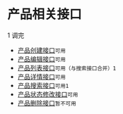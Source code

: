 # 产品相关接口
1 调完
- [产品创建接口](api_aj_product_create)`可用`
- [产品编辑接口](api_aj_product_edit)`可用`
- [产品列表接口](api_aj_product_list)`可用（与搜索接口合并）1`
- [产品详情接口](api_aj_product_info)`可用`
- [产品搜索接口](api_aj_product_search)`可用1`
- [产品状态修改接口](api_aj_product_updatestatus)`可用`
- [产品删除接口](api_aj_product_delete)`暂不可用`